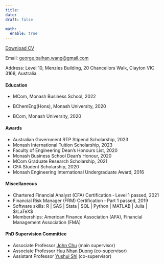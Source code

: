 ```yaml
---
title:
date: 
draft: false

math:
  enable: true 
---
```


<a href="CV-GeorgeBaihanWang.pdf" target="_blank">Download CV</a>

Email: george.baihan.wang@gmail.com

Address: Level 10, Menzies Building, 20 Chancellors Walk, Clayton VIC 3168, Australia

#### Education

* MCom, Monash Business School, 2022
  
* BChemEng(Hons), Monash University, 2020

* BCom, Monash University, 2020
 
  

#### Awards
* Australian Government RTP Stipend Scholarship, 2023
* Monash International Tuition Scholarship, 2023
* Faculty of Engineering Dean’s Honours List, 2020
* Monash Business School Dean’s Honour, 2020
* MCom Graduate Research Scholarship, 2021
* CFA Student Scholarship, 2020
* Monash Engineering International Undergraduate Award, 2016


#### Miscellaneous
* Chartered Financial Analyst (CFA) Certification ‑ Level 1 passed, 2021
* Financial Risk Manager (FRM) Certification ‑ Part 1 passed, 2019
* Software skills: R | SAS | Stata | SQL | Python | MATLAB | Julia | $\LaTeX$
* Memberships: American Finance Association (AFA), Financial Management Association (FMA)







#### PhD Supervision Committee
 - Associate Professor <a href="https://johnchungyenchu.org/" target="_blank" rel="noopener noreferrer">John Chu</a> (main supervisor)
 - Associate Professor <a href="https://research.monash.edu/en/persons/huu-nhan-duong" target="_blank" rel="noopener noreferrer">Huu Nhan Duong</a> (co-supervisor)
 - Assistant Professor <a href="https://sites.google.com/view/yushuis" target="_blank" rel="noopener noreferrer">Yushui Shi</a> (co-supervisor)
